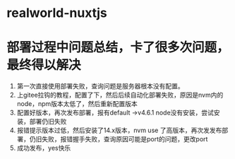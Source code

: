 # realworld-nuxtjs
# 部署过程中问题总结，卡了很多次问题，最终得以解决
1. 第一次直接使用部署失败，查询问题是服务器根本没有配置。
2. 上gitee拉钩的教程，配置了下，然后后续自动化部署失败，原因是nvm内的node，npm版本太低了，然后重新配置版本
3. 配置好版本，再次发布部署，报有default ->v4.6.1 node没有安装，尝试安装，部署仍旧失败
4. 报错提示版本过低，然后安装了14.x版本，nvm use 了高版本，再次发发布部署，仍旧失败，报错握手失败，查询原因可能是port的问题，更改port
5. 成功发布，yes快乐